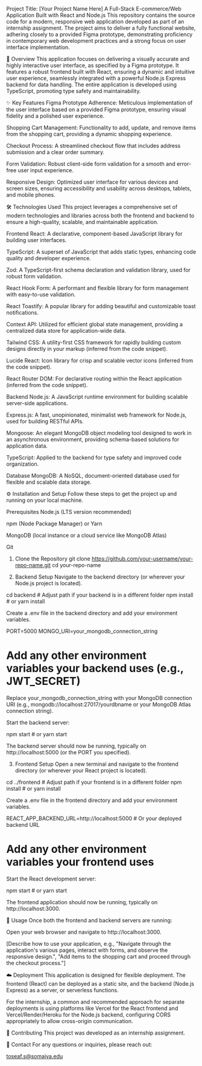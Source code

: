 Project Title: [Your Project Name Here]
A Full-Stack E-commerce/Web Application Built with React and Node.js
This repository contains the source code for a modern, responsive web application developed as part of an internship assignment. The project aims to deliver a fully functional website, adhering closely to a provided Figma prototype, demonstrating proficiency in contemporary web development practices and a strong focus on user interface implementation.

🚀 Overview
This application focuses on delivering a visually accurate and highly interactive user interface, as specified by a Figma prototype. It features a robust frontend built with React, ensuring a dynamic and intuitive user experience, seamlessly integrated with a powerful Node.js Express backend for data handling. The entire application is developed using TypeScript, promoting type safety and maintainability.

✨ Key Features
Figma Prototype Adherence: Meticulous implementation of the user interface based on a provided Figma prototype, ensuring visual fidelity and a polished user experience.

Shopping Cart Management: Functionality to add, update, and remove items from the shopping cart, providing a dynamic shopping experience.

Checkout Process: A streamlined checkout flow that includes address submission and a clear order summary.

Form Validation: Robust client-side form validation for a smooth and error-free user input experience.

Responsive Design: Optimized user interface for various devices and screen sizes, ensuring accessibility and usability across desktops, tablets, and mobile phones.

🛠️ Technologies Used
This project leverages a comprehensive set of modern technologies and libraries across both the frontend and backend to ensure a high-quality, scalable, and maintainable application.

Frontend
React: A declarative, component-based JavaScript library for building user interfaces.

TypeScript: A superset of JavaScript that adds static types, enhancing code quality and developer experience.

Zod: A TypeScript-first schema declaration and validation library, used for robust form validation.

React Hook Form: A performant and flexible library for form management with easy-to-use validation.

React Toastify: A popular library for adding beautiful and customizable toast notifications.

Context API: Utilized for efficient global state management, providing a centralized data store for application-wide data.

Tailwind CSS: A utility-first CSS framework for rapidly building custom designs directly in your markup (inferred from the code snippet).

Lucide React: Icon library for crisp and scalable vector icons (inferred from the code snippet).

React Router DOM: For declarative routing within the React application (inferred from the code snippet).

Backend
Node.js: A JavaScript runtime environment for building scalable server-side applications.

Express.js: A fast, unopinionated, minimalist web framework for Node.js, used for building RESTful APIs.

Mongoose: An elegant MongoDB object modeling tool designed to work in an asynchronous environment, providing schema-based solutions for application data.

TypeScript: Applied to the backend for type safety and improved code organization.

Database
MongoDB: A NoSQL, document-oriented database used for flexible and scalable data storage.

⚙️ Installation and Setup
Follow these steps to get the project up and running on your local machine.

Prerequisites
Node.js (LTS version recommended)

npm (Node Package Manager) or Yarn

MongoDB (local instance or a cloud service like MongoDB Atlas)

Git

1. Clone the Repository
git clone https://github.com/your-username/your-repo-name.git
cd your-repo-name

2. Backend Setup
Navigate to the backend directory (or wherever your Node.js project is located).

cd backend # Adjust path if your backend is in a different folder
npm install # or yarn install

Create a .env file in the backend directory and add your environment variables.

PORT=5000
MONGO_URI=your_mongodb_connection_string
# Add any other environment variables your backend uses (e.g., JWT_SECRET)

Replace your_mongodb_connection_string with your MongoDB connection URI (e.g., mongodb://localhost:27017/yourdbname or your MongoDB Atlas connection string).

Start the backend server:

npm start # or yarn start

The backend server should now be running, typically on http://localhost:5000 (or the PORT you specified).

3. Frontend Setup
Open a new terminal and navigate to the frontend directory (or wherever your React project is located).

cd ../frontend # Adjust path if your frontend is in a different folder
npm install # or yarn install

Create a .env file in the frontend directory and add your environment variables.

REACT_APP_BACKEND_URL=http://localhost:5000 # Or your deployed backend URL
# Add any other environment variables your frontend uses

Start the React development server:

npm start # or yarn start

The frontend application should now be running, typically on http://localhost:3000.

🚀 Usage
Once both the frontend and backend servers are running:

Open your web browser and navigate to http://localhost:3000.

[Describe how to use your application, e.g., "Navigate through the application's various pages, interact with forms, and observe the responsive design.", "Add items to the shopping cart and proceed through the checkout process."]

☁️ Deployment
This application is designed for flexible deployment. The frontend (React) can be deployed as a static site, and the backend (Node.js Express) as a server, or serverless functions.

For the internship, a common and recommended approach for separate deployments is using platforms like Vercel for the React frontend and Vercel/Render/Heroku for the Node.js backend, configuring CORS appropriately to allow cross-origin communication.

🤝 Contributing
This project was developed as an internship assignment.

📧 Contact
For any questions or inquiries, please reach out:

toseaf.s@somaiya.edu
